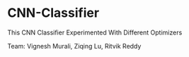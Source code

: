 # CNN-Classifier
This CNN Classifier Experimented With Different Optimizers

Team:
Vignesh Murali, Ziqing Lu, Ritvik Reddy
